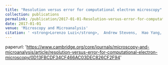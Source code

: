 ```yaml
---
title: "Resolution versus error for computational electron microscopy"
collection: publications
permalink: /publication/2017-01-01-Resolution-versus-error-for-computational-electron-microscopy
date: 2017-01-01
venue: 'Microscopy and Microanalysis'
citation: ' <strong>Lorenzo Luzi</strong>,  Andrew Stevens,  Hao Yang,  Nigel Browning, <a href=https://www.cambridge.org/core/journals/microscopy-and-microanalysis/article/resolution-versus-error-for-computational-electron-microscopy/0D13FBCDF34CF466AC03DEC826CF2F94>Resolution versus error for computational electron microscopy</a>. Microscopy and Microanalysis, 2017.'
---
```

paperurl: 'https://www.cambridge.org/core/journals/microscopy-and-microanalysis/article/resolution-versus-error-for-computational-electron-microscopy/0D13FBCDF34CF466AC03DEC826CF2F94'